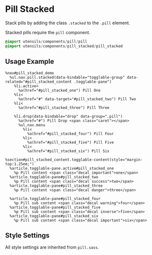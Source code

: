 
# Pill Stacked
Stack pills by adding the class `.stacked` to the `.pill` element.

Stacked pills require the `pill` component.

```sass
@import utensils/components/pill/pill
@import utensils/components/pill_stacked/pill_stacked
```

## Usage Example

<!--~ markup/pill-stacked.html.haml -->
```haml
%nav#pill_stacked_demo
  %ul.nav.pill.stacked(data-bindable="togglable-group" data-related="#pill_stacked_content .togglable-pane")
    %li.active<
      %a(href="#pill_stacked_one") Pill One
    %li<
      %a(href="#" data-target="#pill_stacked_two") Pill Two
    %li<
      %a(href="#pill_stacked_three") Pill Three

    %li.drop(data-bindable="drop" data-group=".pill")
      %a(href="#") Pill Drop <span class="caret"></span>
      %ul.nav.menu
        %li<
          %a(href="#pill_stacked_four") Pill Four
        %li<
          %a(href="#pill_stacked_five") Pill Five
        %li<
          %a(href="#pill_stacked_six") Pill Six

%section#pill_stacked_content.togglable-content(style="margin-top:1.25em;")
  %article.togglable-pane.active#pill_stacked_one
    %p Pill content <span class="decal important">one</span>
  %article.togglable-pane#pill_stacked_two
    %p Pill content <span class="decal success">two</span>
  %article.togglable-pane#pill_stacked_three
    %p Pill content <span class="decal danger">three</span>

  %article.togglable-pane#pill_stacked_four
    %p Pill sub content <span class="decal warning">four</span>
  %article.togglable-pane#pill_stacked_five
    %p Pill sub content <span class="decal inverse">five</span>
  %article.togglable-pane#pill_stacked_six
    %p Pill sub content <span class="decal important">six</span>
```
<!-- end -->

## Style Settings
All style settings are inherited from `pill.sass`.

